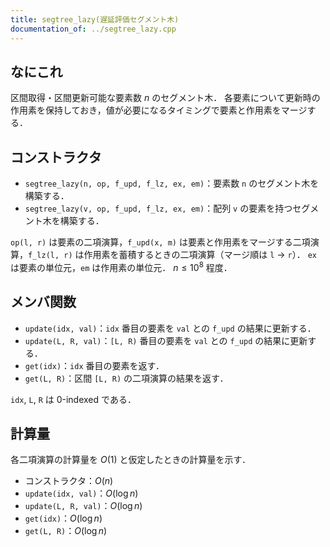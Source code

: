 ```yaml
---
title: segtree_lazy(遅延評価セグメント木)
documentation_of: ../segtree_lazy.cpp
---
```


## なにこれ
区間取得・区間更新可能な要素数 $n$ のセグメント木．
各要素について更新時の作用素を保持しておき，値が必要になるタイミングで要素と作用素をマージする．

## コンストラクタ
- `segtree_lazy(n, op, f_upd, f_lz, ex, em)`：要素数 `n` のセグメント木を構築する．
- `segtree_lazy(v, op, f_upd, f_lz, ex, em)`：配列 `v` の要素を持つセグメント木を構築する．

`op(l, r)` は要素の二項演算，`f_upd(x, m)` は要素と作用素をマージする二項演算，`f_lz(l, r)` は作用素を蓄積するときの二項演算（マージ順は `l` $\to$ `r`）．
`ex` は要素の単位元，`em` は作用素の単位元．
$n \leq 10^8$ 程度．

## メンバ関数
- `update(idx, val)`：`idx` 番目の要素を `val` との `f_upd` の結果に更新する．
- `update(L, R, val)`：`[L, R)` 番目の要素を `val` との `f_upd` の結果に更新する．
- `get(idx)`：`idx` 番目の要素を返す．
- `get(L, R)`：区間 `[L, R)` の二項演算の結果を返す．

`idx`, `L`, `R` は 0-indexed である．

## 計算量
各二項演算の計算量を $O(1)$ と仮定したときの計算量を示す．
- コンストラクタ：$O(n)$
- `update(idx, val)`：$O(\log n)$
- `update(L, R, val)`：$O(\log n)$
- `get(idx)`：$O(\log n)$
- `get(L, R)`：$O(\log n)$

